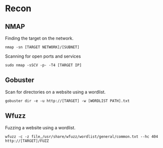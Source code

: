 # Recon

## NMAP
Finding the target on the network.
```
nmap -sn [TARGET NETWORK]/[SUBNET]
```
Scanning for open ports and services
```
sudo nmap -sSCV -p- -T4 [TARGET IP]
```

## Gobuster
Scan for directories on a website using a wordlist.
```
gobuster dir -e -u http://[TARGET] -w [WORDLIST PATH].txt
```

## Wfuzz
Fuzzing a website using a wordlist.
```
wfuzz -c -z file,/usr/share/wfuzz/wordlist/general/common.txt --hc 404 http://[TARGET]/FUZZ
```
